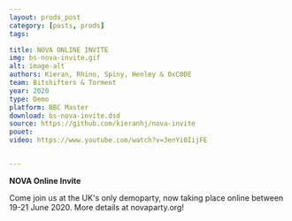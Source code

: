 ```yaml
---
layout: prods_post
category: [posts, prods]
tags: 

title: NOVA ONLINE INVITE
img: bs-nova-invite.gif
alt: image-alt
authors: Kieran, Rhino, Spiny, Henley & 0xC0DE
team: Bitshifters & Torment
year: 2020
type: Demo
platform: BBC Master
download: bs-nova-invite.dsd
source: https://github.com/kieranhj/nova-invite
pouet: 
video: https://www.youtube.com/watch?v=3enYi0IijFE


---
```


**NOVA Online Invite**

Come join us at the UK's only demoparty, now taking place online between 19-21 June 2020. More details at novaparty.org!
